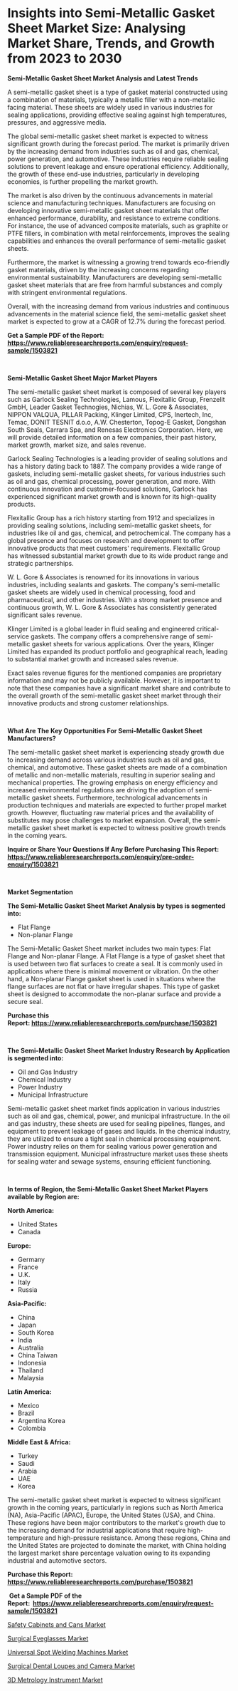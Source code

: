 <p><h1>Insights into Semi-Metallic Gasket Sheet Market Size: Analysing Market Share, Trends, and Growth from 2023 to 2030</h1></p><p><strong>Semi-Metallic Gasket Sheet Market Analysis and Latest Trends</strong></p>
<p><p>A semi-metallic gasket sheet is a type of gasket material constructed using a combination of materials, typically a metallic filler with a non-metallic facing material. These sheets are widely used in various industries for sealing applications, providing effective sealing against high temperatures, pressures, and aggressive media.</p><p>The global semi-metallic gasket sheet market is expected to witness significant growth during the forecast period. The market is primarily driven by the increasing demand from industries such as oil and gas, chemical, power generation, and automotive. These industries require reliable sealing solutions to prevent leakage and ensure operational efficiency. Additionally, the growth of these end-use industries, particularly in developing economies, is further propelling the market growth.</p><p>The market is also driven by the continuous advancements in material science and manufacturing techniques. Manufacturers are focusing on developing innovative semi-metallic gasket sheet materials that offer enhanced performance, durability, and resistance to extreme conditions. For instance, the use of advanced composite materials, such as graphite or PTFE fillers, in combination with metal reinforcements, improves the sealing capabilities and enhances the overall performance of semi-metallic gasket sheets.</p><p>Furthermore, the market is witnessing a growing trend towards eco-friendly gasket materials, driven by the increasing concerns regarding environmental sustainability. Manufacturers are developing semi-metallic gasket sheet materials that are free from harmful substances and comply with stringent environmental regulations.</p><p>Overall, with the increasing demand from various industries and continuous advancements in the material science field, the semi-metallic gasket sheet market is expected to grow at a CAGR of 12.7% during the forecast period.</p></p>
<p><strong>Get a Sample PDF of the Report:&nbsp; <a href="https://www.reliableresearchreports.com/enquiry/request-sample/1503821">https://www.reliableresearchreports.com/enquiry/request-sample/1503821</a></strong></p>
<p>&nbsp;</p>
<p><strong>Semi-Metallic Gasket Sheet Major Market Players</strong></p>
<p><p>The semi-metallic gasket sheet market is composed of several key players such as Garlock Sealing Technologies, Lamous, Flexitallic Group, Frenzelit GmbH, Leader Gasket Technogies, Nichias, W. L. Gore & Associates, NIPPON VALQUA, PILLAR Packing, Klinger Limited, CPS, Inertech, Inc, Temac, DONIT TESNIT d.o.o, A.W. Chesterton, Topog-E Gasket, Dongshan South Seals, Carrara Spa, and Renesas Electronics Corporation. Here, we will provide detailed information on a few companies, their past history, market growth, market size, and sales revenue.</p><p>Garlock Sealing Technologies is a leading provider of sealing solutions and has a history dating back to 1887. The company provides a wide range of gaskets, including semi-metallic gasket sheets, for various industries such as oil and gas, chemical processing, power generation, and more. With continuous innovation and customer-focused solutions, Garlock has experienced significant market growth and is known for its high-quality products.</p><p>Flexitallic Group has a rich history starting from 1912 and specializes in providing sealing solutions, including semi-metallic gasket sheets, for industries like oil and gas, chemical, and petrochemical. The company has a global presence and focuses on research and development to offer innovative products that meet customers' requirements. Flexitallic Group has witnessed substantial market growth due to its wide product range and strategic partnerships.</p><p>W. L. Gore & Associates is renowned for its innovations in various industries, including sealants and gaskets. The company's semi-metallic gasket sheets are widely used in chemical processing, food and pharmaceutical, and other industries. With a strong market presence and continuous growth, W. L. Gore & Associates has consistently generated significant sales revenue.</p><p>Klinger Limited is a global leader in fluid sealing and engineered critical-service gaskets. The company offers a comprehensive range of semi-metallic gasket sheets for various applications. Over the years, Klinger Limited has expanded its product portfolio and geographical reach, leading to substantial market growth and increased sales revenue.</p><p>Exact sales revenue figures for the mentioned companies are proprietary information and may not be publicly available. However, it is important to note that these companies have a significant market share and contribute to the overall growth of the semi-metallic gasket sheet market through their innovative products and strong customer relationships.</p></p>
<p>&nbsp;</p>
<p><strong>What Are The Key Opportunities For Semi-Metallic Gasket Sheet Manufacturers?</strong></p>
<p><p>The semi-metallic gasket sheet market is experiencing steady growth due to increasing demand across various industries such as oil and gas, chemical, and automotive. These gasket sheets are made of a combination of metallic and non-metallic materials, resulting in superior sealing and mechanical properties. The growing emphasis on energy efficiency and increased environmental regulations are driving the adoption of semi-metallic gasket sheets. Furthermore, technological advancements in production techniques and materials are expected to further propel market growth. However, fluctuating raw material prices and the availability of substitutes may pose challenges to market expansion. Overall, the semi-metallic gasket sheet market is expected to witness positive growth trends in the coming years.</p></p>
<p><strong>Inquire or Share Your Questions If Any Before Purchasing This Report: <a href="https://www.reliableresearchreports.com/enquiry/pre-order-enquiry/1503821">https://www.reliableresearchreports.com/enquiry/pre-order-enquiry/1503821</a></strong></p>
<p>&nbsp;</p>
<p><strong>Market Segmentation</strong></p>
<p><strong>The Semi-Metallic Gasket Sheet Market Analysis by types is segmented into:</strong></p>
<p><ul><li>Flat Flange</li><li>Non-planar Flange</li></ul></p>
<p><p>The Semi-Metallic Gasket Sheet market includes two main types: Flat Flange and Non-planar Flange. A Flat Flange is a type of gasket sheet that is used between two flat surfaces to create a seal. It is commonly used in applications where there is minimal movement or vibration. On the other hand, a Non-planar Flange gasket sheet is used in situations where the flange surfaces are not flat or have irregular shapes. This type of gasket sheet is designed to accommodate the non-planar surface and provide a secure seal.</p></p>
<p><strong>Purchase this Report:&nbsp;<a href="https://www.reliableresearchreports.com/purchase/1503821">https://www.reliableresearchreports.com/purchase/1503821</a></strong></p>
<p>&nbsp;</p>
<p><strong>The Semi-Metallic Gasket Sheet Market Industry Research by Application is segmented into:</strong></p>
<p><ul><li>Oil and Gas Industry</li><li>Chemical Industry</li><li>Power Industry</li><li>Municipal Infrastructure</li></ul></p>
<p><p>Semi-metallic gasket sheet market finds application in various industries such as oil and gas, chemical, power, and municipal infrastructure. In the oil and gas industry, these sheets are used for sealing pipelines, flanges, and equipment to prevent leakage of gases and liquids. In the chemical industry, they are utilized to ensure a tight seal in chemical processing equipment. Power industry relies on them for sealing various power generation and transmission equipment. Municipal infrastructure market uses these sheets for sealing water and sewage systems, ensuring efficient functioning.</p></p>
<p>&nbsp;</p>
<p><strong>In terms of Region, the Semi-Metallic Gasket Sheet Market Players available by Region are:</strong></p>
<p>
    <p> <strong> North America: </strong>
        <ul>
            <li>United States</li>
            <li>Canada</li>
        </ul>
        </p> 
    <p> <strong> Europe: </strong>
        <ul>
            <li>Germany</li>
            <li>France</li>
            <li>U.K.</li>
            <li>Italy</li>
            <li>Russia</li>
        </ul>
        </p> 
    <p> <strong> Asia-Pacific: </strong>
        <ul>
            <li>China</li>
            <li>Japan</li>
            <li>South Korea</li>
            <li>India</li>
            <li>Australia</li>
            <li>China Taiwan</li>
            <li>Indonesia</li>
            <li>Thailand</li>
            <li>Malaysia</li>
        </ul>
        </p> 
    <p> <strong> Latin America: </strong>
        <ul>
            <li>Mexico</li>
            <li>Brazil</li>
            <li>Argentina Korea</li>
            <li>Colombia</li>
        </ul>
        </p> 
    <p> <strong> Middle East & Africa: </strong>
        <ul>
            <li>Turkey</li>
            <li>Saudi</li>
            <li>Arabia</li>
            <li>UAE</li>
            <li>Korea</li>
        </ul>
    </p>
    </p>
<p><p>The semi-metallic gasket sheet market is expected to witness significant growth in the coming years, particularly in regions such as North America (NA), Asia-Pacific (APAC), Europe, the United States (USA), and China. These regions have been major contributors to the market's growth due to the increasing demand for industrial applications that require high-temperature and high-pressure resistance. Among these regions, China and the United States are projected to dominate the market, with China holding the largest market share percentage valuation owing to its expanding industrial and automotive sectors.</p></p>
<p><strong>Purchase this Report: <a href="https://www.reliableresearchreports.com/purchase/1503821">https://www.reliableresearchreports.com/purchase/1503821</a></strong></p>
<p>&nbsp;<strong>Get a Sample PDF of the Report:&nbsp;&nbsp;<a href="https://www.reliableresearchreports.com/enquiry/request-sample/1503821">https://www.reliableresearchreports.com/enquiry/request-sample/1503821</a></strong></p>
<p><strong></strong></p>
<p><p><a href="https://www.linkedin.com/pulse/safety-cabinets-cans-market-size-share-amp-trends-analysis/">Safety Cabinets and Cans Market</a></p><p><a href="https://medium.com/@mayankdeswal9588dm/surgical-eyeglasses-market-size-cagr-trends-2024-2030-88f508cd8dcf">Surgical Eyeglasses Market</a></p><p><a href="https://www.linkedin.com/pulse/decoding-universal-spot-welding-machines-market-deep-dive/">Universal Spot Welding Machines Market</a></p><p><a href="https://medium.com/@santosh.reportprime/surgical-dental-loupes-and-camera-market-size-cagr-trends-2024-2030-d52066aeec81">Surgical Dental Loupes and Camera Market</a></p><p><a href="https://www.linkedin.com/pulse/3d-metrology-instrument-market-size-share-amp-trends-analysis/">3D Metrology Instrument Market</a></p></p>